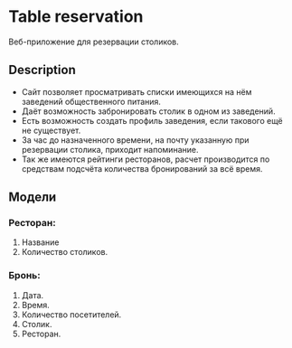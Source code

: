 # Table reservation

Веб-приложение для резервации столиков.

## Description

* Сайт позволяет просматривать списки имеющихся на нём заведений общественного питания.
* Даёт возможность забронировать столик в одном из заведений.
* Есть возможность создать профиль заведения, если такового ещё не существует.
* За час до назначенного времени, на почту указанную при резервации столика, приходит напоминание.
* Так же имеются рейтинги ресторанов, расчет производится по средствам подсчёта количества бронирований за всё время.

## Модели
### Ресторан:
1. Название
2. Количество столиков.
### Бронь:
1. Дата.
2. Время.
3. Количество посетителей.
4. Столик.
5. Ресторан.